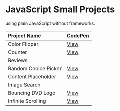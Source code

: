 # JavaScript Small Projects

using plain JavaScript without frameworks.

| Project Name         | CodePen                      |
| :------------------- | :--------------------------- |
| Color Flipper        | [View][color_flipper]        |
| Counter              | [View][counter]              |
| Reviews              |                              |
| Random Choice Picker | [View][random_choice_picker] |
| Content Placeholder  | [View][content_placeholder]  |
| Image Search         |                              |
| Bouncing DVD Logo    | [View][bouncing_dvd_logo]    |
| Infinite Scrolling   | [View][infinite_scrolling]   |

[color_flipper]: https://codepen.io/saul-gavrilov/pen/eYWxVOj
[counter]: https://codepen.io/saul-gavrilov/pen/NWjoyxa
[random_choice_picker]: https://codepen.io/saul-gavrilov/pen/RwVvQRa
[content_placeholder]: https://codepen.io/saul-gavrilov/pen/NWjoyRw
[bouncing_dvd_logo]: https://codepen.io/saul-gavrilov/pen/abWXqBr
[infinite_scrolling]: https://codepen.io/saul-gavrilov/pen/abWXqJg
